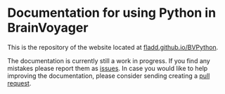 Documentation for using Python in BrainVoyager
==============================================

This is the repository of the website located at [fladd.github.io/BVPython](http://fladd.github.io/BVPython).

The documentation is currently still a work in progress. If you find any mistakes please report them as [issues](https://github.com/fladd/BVPython/issues). In case you would like to help improving the documentation, please consider sending creating a [pull request](https://github.com/fladd/BVPython/pulls).
